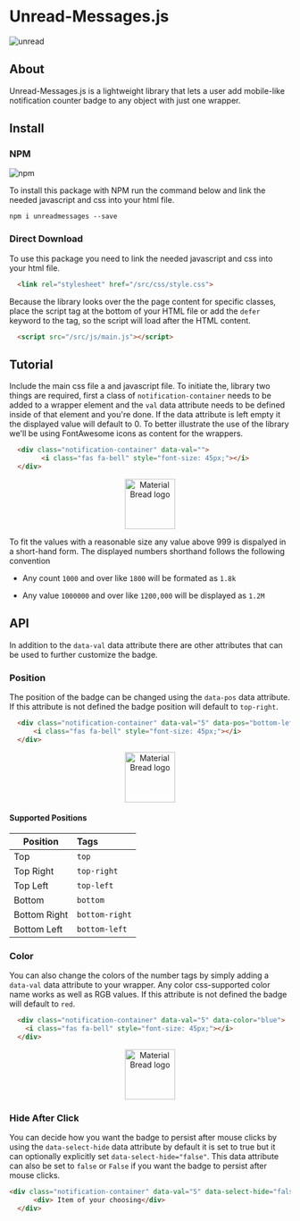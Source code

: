 
# Unread-Messages.js 

![unread](https://user-images.githubusercontent.com/60890281/115409128-0cab3000-a224-11eb-9f1e-68541403d213.png)


## About
Unread-Messages.js is a lightweight library that lets a user add mobile-like notification counter badge to any object with just one wrapper.

## Install 

### NPM
![npm](https://img.shields.io/npm/v/unreadmessages?style=flat-square)

To install this package with NPM run the command below and link the needed javascript and css into your html file.
```text
npm i unreadmessages --save
```

### Direct Download
To use this package you need to link the needed javascript and css into your html file.
```html
  <link rel="stylesheet" href="/src/css/style.css">
```

Because the library looks over the the page content for specific classes, place the script tag at the bottom of your HTML file or add the `defer` keyword to the tag, so the script will load after the HTML content.
```html
  <script src="/src/js/main.js"></script>
```

## Tutorial
Include the main css file a and javascript file.
To initiate the, library two things are required, first a class of `notification-container` needs to be added to a wrapper element and the `val` data attribute needs to be defined inside of that element and you're done. If the data attribute is left empty it the displayed value will default to 0. To better illustrate the use of the library we'll be using FontAwesome icons as content for the wrappers.

```html
  <div class="notification-container" data-val="">
        <i class="fas fa-bell" style="font-size: 45px;"></i>
  </div>
```

<p align="center">

  <img height="90"  src="https://user-images.githubusercontent.com/60890281/124374105-fd883a00-dcca-11eb-8963-0738d6d08e8b.png" alt="Material Bread logo">

</p>


To fit the values with a reasonable size any value above 999 is dispalyed in a short-hand form. The displayed numbers shorthand follows the following convention
* Any count `1000` and over like  `1800` will be formated as `1.8k`


* Any value `1000000` and over like `1200,000` will be displayed as `1.2M`
## API
In addition to the `data-val` data attribute there are other attributes that can be used to further customize the badge.

### Position
The position of the badge can be changed using the `data-pos` data attribute. If this attribute is not defined the badge position will default to `top-right`.
```html
  <div class="notification-container" data-val="5" data-pos="bottom-left">
      <i class="fas fa-bell" style="font-size: 45px;"></i>
  </div>
```

<p align="center">

  <img height="90" src="https://user-images.githubusercontent.com/60890281/124374107-06790b80-dccb-11eb-8f8a-1b813ec2d32c.png" alt="Material Bread logo">

</p>


#### Supported Positions 


| Position      | Tags          | 
| ------------- |:-------------|
| Top           | `top`         |
| Top Right     | `top-right`   |
| Top Left      | `top-left`    |
| Bottom        | `bottom`      |
| Bottom Right  | `bottom-right`|
| Bottom Left   | `bottom-left` |



### Color
You can also change the colors of the number tags by simply adding a `data-val` data attribute to your wrapper.
Any color css-supported color name works as well as RGB values. If this attribute is not defined the badge will default to `red`.

``` html
  <div class="notification-container" data-val="5" data-color="blue">
    <i class="fas fa-bell" style="font-size: 45px;"></i>
  </div>
```
<p align="center">

  <img height="90" src="https://user-images.githubusercontent.com/60890281/124374109-0c6eec80-dccb-11eb-851e-de0c83bb2fe2.png" alt="Material Bread logo">

</p>



### Hide After Click
You can decide how you want the badge to persist after mouse clicks by using the `data-select-hide` data attribute by default it is set to true but it can optionally explicitly set `data-select-hide="false"`. This data attribute can also be set to `false` or `False` if you want the badge to persist after mouse clicks.

```html
<div class="notification-container" data-val="5" data-select-hide="false">
      <div> Item of your choosing</div>
  </div>
```


